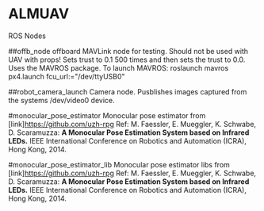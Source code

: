 # ALMUAV
ROS Nodes

##offb_node
offboard MAVLink node for testing. Should not be used with UAV with props!
Sets trust to 0.1 500 times and then sets the trust to 0.0.
Uses the MAVROS package.
To launch MAVROS: roslaunch mavros px4.launch fcu_url:="/dev/ttyUSB0"

##robot_camera_launch
Camera node. Pusblishes images captured from the systems /dev/video0 device.

#monocular_pose_estimator
Monocular pose estimator from [link]https://github.com/uzh-rpg
Ref: 
M. Faessler, E. Mueggler, K. Schwabe, D. Scaramuzza: 
**A Monocular Pose Estimation System based on Infrared LEDs.**
IEEE International Conference on Robotics and Automation (ICRA), Hong Kong, 2014.

#monocular_pose_estimator_lib
Monocular pose estimator libs from [link]https://github.com/uzh-rpg
Ref: 
M. Faessler, E. Mueggler, K. Schwabe, D. Scaramuzza: 
**A Monocular Pose Estimation System based on Infrared LEDs.**
IEEE International Conference on Robotics and Automation (ICRA), Hong Kong, 2014.
